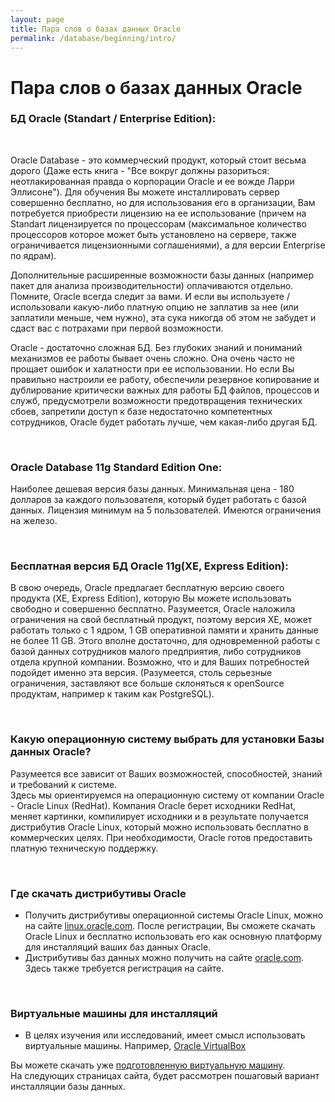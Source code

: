```yaml
---
layout: page
title: Пара слов о базах данных Oracle
permalink: /database/beginning/intro/
---
```


# Пара слов о базах данных Oracle

<h3>БД Oracle (Standart / Enterprise Edition): </h3><br/>

Oracle Database - это коммерческий продукт, который стоит весьма дорого (Даже есть книга - "Все вокруг должны разориться: неотлакированная правда о корпорации Oracle и ее вожде Ларри Эллисоне"). Для обучения Вы можете инсталлировать сервер совершенно бесплатно, но для использования его в организации, Вам потребуется приобрести лицензию на ее использование (причем на Standart лицензируется по процессорам (максимальное количество процессоров которое может быть установлено на сервере, также ограничивается лицензионными соглашениями), а для версии Enterprise по ядрам).


Дополнительные расширенные возможности базы данных (например пакет для анализа производительности) оплачиваются отдельно. Помните, Oracle всегда следит за вами. И если вы используете / использовали какую-либо платную опцию не заплатив за нее (или заплатили меньше, чем нужно), эта сука никогда об этом не забудет и сдаст вас с потрахами при первой возможности.


Oracle - достаточно сложная БД. Без глубоких знаний и пониманий механизмов ее работы бывает очень сложно. Она очень часто  не прощает ошибок и халатности при ее использовании. Но если Вы правильно настроили ее работу, обеспечили резервное копирование и дублирование критически важных для работы БД файлов, процессов и служб, предусмотрели возможности предотвращения технических сбоев, запретили доступ к базе недостаточно компетентных  сотрудников,  Oracle будет работать лучше, чем какая-либо другая БД.


<br/>
<h3>Oracle Database 11g Standard Edition One: </h3>

Наиболее дешевая версия базы данных. Минимальная цена - 180 долларов за каждого пользователя, который будет работать с базой данных. Лицензия минимум на 5 пользователей. Имеются ограничения на железо.


<br/>
<h3>Бесплатная версия БД Oracle 11g(XE, Express Edition): </h3>

В свою очередь, Oracle предлагает бесплатную версию своего продукта (XE, Express Edition), которую Вы можете использовать свободно и совершенно бесплатно. Разумеется, Oracle наложила ограничения на свой бесплатный продукт, поэтому версия XE, может работать только с 1 ядром, 1 GB оперативной памяти и хранить данные не более 11 GB. Этого вполне достаточно, для одновременной работы с базой данных сотрудников малого предприятия, либо сотрудников отдела крупной компании. Возможно, что и для Ваших потребностей подойдет именно эта версия. (Разумеется, столь серьезные ограничения, заставляют все больше склоняться к openSource продуктам, например к таким как PostgreSQL).


<br/>
<h3>Какую операционную систему выбрать для установки Базы данных Oracle?</h3>


Разумеется все зависит от Ваших возможностей, способностей, знаний и требований к системе. <br/>
Здесь мы ориентируемся на операционную систему от компании Oracle - Oracle Linux (RedHat). Компания Oracle берет исходники RedHat, меняет картинки, компилирует исходники и в результате получается дистрибутив Oracle Linux, который можно использовать бесплатно в коммерческих целях. При необходимости, Oracle готов предоставить платную техническую поддержку. <br/>


<br/>
<h3>Где скачать дистрибутивы Oracle</h3>


<ul>
<li>Получить дистрибутивы операционной системы Oracle Linux, можно на сайте <a href="http://linux.oracle.com/">linux.oracle.com</a>. После регистрации, Вы сможете скачать Oracle Linux и бесплатно использовать его как основную платформу для инсталляций ваших баз данных Oracle.</li>

<li>Дистрибутивы баз данных можно получить на сайте <a href="https://www.oracle.com/technetwork/database/enterprise-edition/downloads/index.html">oracle.com</a>. Здесь также требуется регистрация на сайте.</li>

</ul>



<br/>
<h3>Виртуальные машины для инсталляций</h3>

<ul>
<li>В целях изучения или исследований, имеет смысл использовать виртуальные машины. Например, <a href="http://www.virtualbox.org/wiki/Downloads">Oracle VirtualBox</a></li>
</ul>


Вы можете скачать уже <a href="http://www.oracle.com/technetwork/database/enterprise-edition/databaseappdev-vm-161299.html"> подготовленную виртуальную машину</a>. <br/>
На следующих страницах сайта, будет рассмотрен пошаговый вариант инсталляции базы данных.
